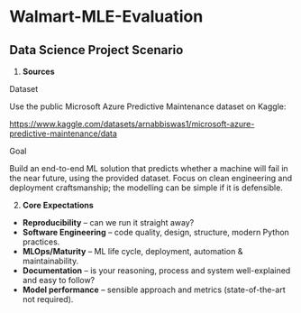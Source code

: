 # Walmart-MLE-Evaluation

## Data Science Project Scenario

1. **Sources**

Dataset

Use the public Microsoft Azure Predictive Maintenance dataset on Kaggle:

https://www.kaggle.com/datasets/arnabbiswas1/microsoft-azure-predictive-maintenance/data

Goal

Build an end-to-end ML solution that predicts whether a machine will fail in the near future, using the provided dataset. Focus on clean engineering and deployment craftsmanship; the modelling can be simple if it is defensible.

2. **Core Expectations**

- **Reproducibility** – can we run it straight away?
- **Software Engineering** – code quality, design, structure, modern Python practices.
- **MLOps/Maturity** – ML life cycle, deployment, automation & maintainability.
- **Documentation** – is your reasoning, process and system well-explained and easy to follow?
- **Model performance** – sensible approach and metrics (state-of-the-art not required).